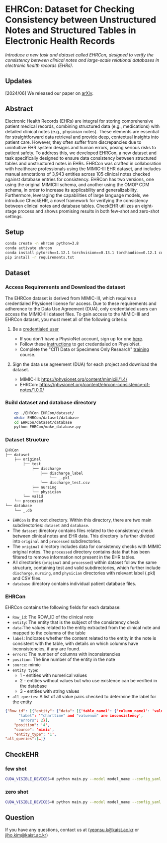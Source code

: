 # EHRCon: Dataset for Checking Consistency between Unstructured Notes and Structured Tables in Electronic Health Records
*Introduce a new task and dataset called EHRCon, designed to verify the consistency between clinical notes and large-scale relational databases in electronic health records (EHRs).*

## Updates
[2024/06] We released our paper on [arXiv](https://arxiv.org/pdf/2406.16341).

## Abstract
Electronic Health Records (EHRs) are integral for storing comprehensive patient
medical records, combining structured data (e.g., medications) with detailed clinical
notes (e.g., physician notes). These elements are essential for straightforward data
retrieval and provide deep, contextual insights into patient care. However, they often
suffer from discrepancies due to unintuitive EHR system designs and human errors,
posing serious risks to patient safety. To address this, we developed EHRCon, a new
dataset and task specifically designed to ensure data consistency between structured
tables and unstructured notes in EHRs. EHRCon was crafted in collaboration with
healthcare professionals using the MIMIC-III EHR dataset, and includes manual
annotations of 3,943 entities across 105 clinical notes checked against database
entries for consistency. EHRCon has two versions, one using the original MIMICIII schema, and another using the OMOP CDM schema, in order to increase its
applicability and generalizability. Furthermore, leveraging the capabilities of large
language models, we introduce CheckEHR, a novel framework for verifying the
consistency between clinical notes and database tables. CheckEHR utilizes an
eight-stage process and shows promising results in both few-shot and zero-shot
settings. 

## Setup
```bash
conda create -n ehrcon python=3.8
conda activate ehrcon
conda install pytorch==1.12.1 torchvision==0.13.1 torchaudio==0.12.1 cudatoolkit=11.3 -c pytorch
pip install -r requirements.txt
```

## Dataset

### Access Requirements and Download the dataset
The EHRCon dataset is derived from MIMIC-III, which requires a credentialed Physionet license for access. Due to these requirements and adherence to the Data Use Agreement (DUA), only credentialed users can access the MIMIC-III dataset files. To gain access to the MIMIC-III and EHRCon dataset, you must meet all of the following criteria:

1. Be a [credentialed user](https://physionet.org/settings/credentialing/)
    - If you don't have a PhysioNet account, sign up for one [here](https://physionet.org/register/).
    - Follow these [instructions](https://physionet.org/login/?next=/credential-application/) to get credentialed on PhysioNet.
    - Complete the "CITI Data or Specimens Only Research" [training](https://physionet.org/about/citi-course/) course.

2. Sign the data use agreement (DUA) for each project and download the dataset.
    - MIMIC-III: https://physionet.org/content/mimiciii/1.4/
    - EHRCon: https://physionet.org/content/ehrcon-consistency-of-notes/1.0.0/

### Build dataset and database directory
```bash
    cp ./EHRCon EHRCon/dataset/
    mkdir EHRCon/dataset/database
    cd EHRCon/dataset/database
    python EHRCon/make_database.py 
```

### Dataset Structure
```bash
EHRCon
├── dataset
    ├── original
        ├── test
            ├── discharge
                ├── discharge_label
                    └── _.pkl
                └── discharge_test.csv
            ├── nursing
            └── physician
        └── valid
    └── processed
└── database
    └── _.db
```
- ```EHRCon``` is the root directory. Within this directory, there are two main subdirectories: ```dataset``` and ```database```. 
- The ```dataset``` directory contains files related to the consistency check between clinical notes and EHR data. This directory is further divided into ```original``` and ```processed``` subdirectories. 
- The ```original``` directory includes data for consistency checks with MIMIC original notes. The ```processed``` directory contains data that has been filtered to remove information not present in the EHR tables.
- All directories (```original``` and ```processed```) within dataset follow the same structure, containing test and valid subdirectories, which further include ```discharge```, ```nursing```, and ```physician``` directories with relevant label (.pkl) and CSV files.
- ```database``` directory contains individual patient database files.

### EHRCon
EHRCon contains the following fields for each database:
- ```Row_id```: The ROW_ID of the clinical note
- ```entity```: The entity that is the subject of the consistency check
- ```data```:The values related to the entity extracted from the clinical note and mapped to the columns of the table
- ```label```: Indicates whether the content related to the entity in the note is consistent with the table, with details on which columns have inconsistencies, if any are found.
- ```errors```: The number of columns with inconsistencies
- ```position```: The line number of the entity in the note
- ```source```: mimic
- ```entity type```:
    - 1 - entities with numerical values
    - 2 - entities without values but who use existence can be verified in the database
    - 3 - entities with string values
- ```all_queries```: A list of all value pairs checked to determine the label for the entity

```json
{"Row_id": [{"entity": {"data": [{'table_name1': {'column_name1': 'value'}}},
      "label": '"charttime" and "valuenum" are inconsistency',
      "errors": 2}],
    "position": '4',
    "source": 'mimic',
    "entity_type": '1',
"all_queries":[…]}
```
## CheckEHR

### few shot
```bash
CUDA_VISIBLE_DEVICES=0 python main.py --model model_name --config_yaml /path/to/config
```
### zero shot
```bash
CUDA_VISIBLE_DEVICES=0 python main.py --model model_name --config_yaml /path/to/config --model zero_shot
```

## Question
If you have any questions, contact us at ([yeonsu.k@kaist.ac.kr](mailto:yeonsu.k@kaist.ac.kr) or [jiho.kim@kaist.ac.kr](mailto:jiho.kim@kaist.ac.kr))
